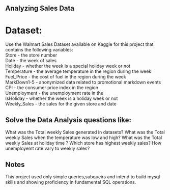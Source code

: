 ## Analyzing Sales Data
# Dataset:
Use the Walmart Sales Dataset available on Kaggle for this project that contains the following variables:<br>
Store - the store number <br>
Date - the week of sales <br>
Holiday - whether the week is a special holiday week or not <br>
Temperature - the average temperature in the region during the week <br>
Fuel_Price - the cost of fuel in the region during the week <br>
MarkDown1-5 - anonymized data related to promotional markdown events <br>
CPI - the consumer price index in the region <br>
Unemployment - the unemployment rate in the  <br>
IsHoliday - whether the week is a holiday week or not <br>
Weekly_Sales - the sales for the given store and date<br>

##  Solve the Data Analysis questions like:
What was the Total weekly Sales generated in  datasets?
What was the Total weekly Sales when the temperature was low and high?
What was the Total weekly Sales  at holiday time ?
Which store has highest weekly sales?
How unemployemt rate vary to weekly sales?

## Notes
This project used only simple queries,subqueirs and intend to build mysql skills and showing proficiency in fundamental SQL operations.
